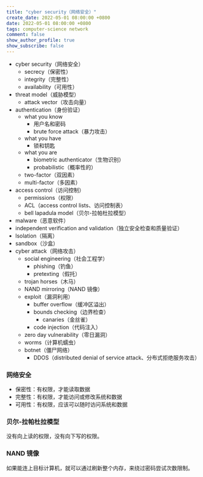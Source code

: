 ```yaml
---
title: "cyber security（网络安全）"
create_date: 2022-05-01 08:00:00 +0800
date: 2022-05-01 08:00:00 +0800
tags: computer-science network
comment: false
show_author_profile: true
show_subscribe: false
---
```


- cyber security（网络安全）
  - secrecy（保密性）
  - integrity（完整性）
  - availability（可用性）
- threat model（威胁模型）
  - attack vector（攻击向量）
- authentication（身份验证）
  - what you know
    - 用户名和密码
    - brute force attack（暴力攻击）
  - what you have
    - 锁和钥匙
  - what you are
    - biometric authenticator（生物识别）
    - probabilistic（概率性的）
  - two-factor（双因素）
  - multi-factor（多因素）
- access control（访问控制）
  - permissions（权限）
  - ACL（access control lists、访问控制表）
  - bell lapadula model（贝尔-拉帕杜拉模型）
- malware（恶意软件）
- independent verification and validation（独立安全检查和质量验证）
- lsolation（隔离） 
- sandbox（沙盒）
- cyber attack（网络攻击）
  - social engineering（社会工程学）
    - phishing（钓鱼）
    - pretexting（假托）
  - trojan horses（木马）
  - NAND mirroring（NAND 镜像）
  - exploit（漏洞利用）
    - buffer overflow（缓冲区溢出）
    - bounds checking（边界检查）
      - canaries（金丝雀）
    - code injection（代码注入）
  - zero day vulnerability（零日漏洞）
  - worms（计算机蠕虫）
  - botnet（僵尸网络）
    - DDOS（distributed denial of service attack、分布式拒绝服务攻击）

### 网络安全

- 保密性：有权限，才能读取数据
- 完整性：有权限，才能访问或修改系统和数据
- 可用性：有权限，应该可以随时访问系统和数据

### 贝尔-拉帕杜拉模型

没有向上读的权限，没有向下写的权限。

### NAND 镜像

如果能连上目标计算机，就可以通过刷新整个内存，来绕过密码尝试次数限制。
